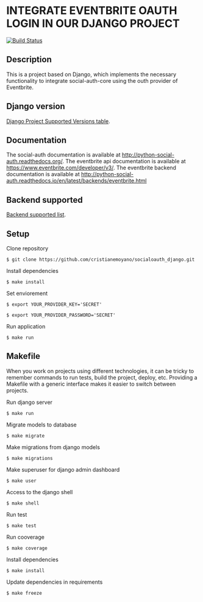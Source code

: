 # INTEGRATE EVENTBRITE OAUTH LOGIN IN OUR DJANGO PROJECT

[![Build Status](https://travis-ci.org/cristianemoyano/socialoauth_django.svg?branch=master)](https://travis-ci.org/cristianemoyano/socialoauth_django)

## Description

This is a project based on Django, which implements the necessary functionality to integrate social-auth-core using the outh provider of Eventbrite.

## Django version

[Django Project Supported Versions table](https://www.djangoproject.com/download/#supported-versions).

## Documentation

The social-auth documentation is available at http://python-social-auth.readthedocs.org/.
The eventbrite api documentation is available at https://www.eventbrite.com/developer/v3/.
The eventbrite backend documentation is available at http://python-social-auth.readthedocs.io/en/latest/backends/eventbrite.html

## Backend supported

[Backend supported list](http://python-social-auth.readthedocs.io/en/latest/backends/index.html).

## Setup
Clone repository
```shell
$ git clone https://github.com/cristianemoyano/socialoauth_django.git
```
Install dependencies
```shell
$ make install
```
Set enviorement
```shell
$ export YOUR_PROVIDER_KEY='SECRET'
```
```shell
$ export YOUR_PROVIDER_PASSWORD='SECRET'
```
Run application
```shell
$ make run
```

## Makefile

When you work on projects using different technologies, it can be tricky to remember commands to run tests, build the project, deploy, etc. Providing a Makefile with a generic interface makes it easier to switch between projects.

Run django server
```shell
$ make run
```
Migrate models to database
```shell
$ make migrate
```
Make migrations from django models
```shell
$ make migrations
```
Make superuser for django admin dashboard
```shell
$ make user
```
Access to the django shell
```shell
$ make shell
```
Run test
```shell
$ make test
```
Run cooverage
```shell
$ make coverage
```
Install dependencies
```shell
$ make install
```
Update dependencies in requirements
```shell
$ make freeze
```


